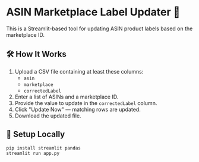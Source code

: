 # ASIN Marketplace Label Updater 🧠

This is a Streamlit-based tool for updating ASIN product labels based on the marketplace ID.

## 🛠 How It Works

1. Upload a CSV file containing at least these columns:
   - `asin`
   - `marketplace`
   - `correctedLabel`
2. Enter a list of ASINs and a marketplace ID.
3. Provide the value to update in the `correctedLabel` column.
4. Click "Update Now" — matching rows are updated.
5. Download the updated file.

## 🔧 Setup Locally

```bash
pip install streamlit pandas
streamlit run app.py

